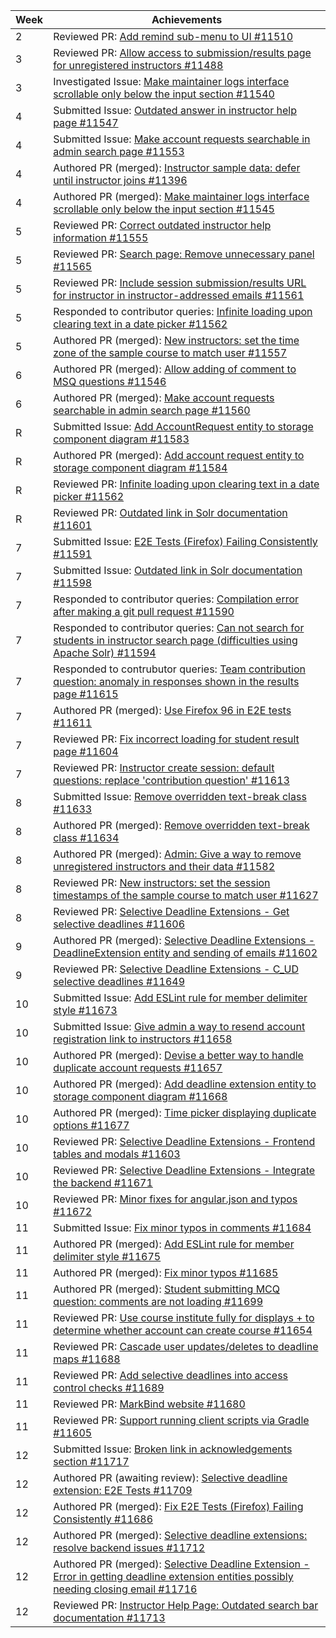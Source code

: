 | Week | Achievements |
| ---- | ------------ |
| 2 | Reviewed PR: [Add remind sub-menu to UI #11510](https://github.com/TEAMMATES/teammates/pull/11510) |
| 3 | Reviewed PR: [Allow access to submission/results page for unregistered instructors #11488](https://github.com/TEAMMATES/teammates/pull/11488) |
| 3 | Investigated Issue: [Make maintainer logs interface scrollable only below the input section #11540](https://github.com/TEAMMATES/teammates/issues/11540)
| 4 | Submitted Issue: [Outdated answer in instructor help page #11547](https://github.com/TEAMMATES/teammates/issues/11547) |
| 4 | Submitted Issue: [Make account requests searchable in admin search page #11553](https://github.com/TEAMMATES/teammates/issues/11553) |
| 4 | Authored PR (merged): [Instructor sample data: defer until instructor joins #11396](https://github.com/TEAMMATES/teammates/pull/11396) |
| 4 | Authored PR (merged): [Make maintainer logs interface scrollable only below the input section #11545](https://github.com/TEAMMATES/teammates/pull/11545) |
| 5 | Reviewed PR: [Correct outdated instructor help information #11555](https://github.com/TEAMMATES/teammates/pull/11555) |
| 5 | Reviewed PR: [Search page: Remove unnecessary panel #11565](https://github.com/TEAMMATES/teammates/pull/11565) |
| 5 | Reviewed PR: [Include session submission/results URL for instructor in instructor-addressed emails #11561](https://github.com/TEAMMATES/teammates/pull/11561) |
| 5 | Responded to contributor queries: [Infinite loading upon clearing text in a date picker #11562](https://github.com/TEAMMATES/teammates/pull/11562#issuecomment-1034017883) |
| 5 | Authored PR (merged): [New instructors: set the time zone of the sample course to match user #11557](https://github.com/TEAMMATES/teammates/pull/11557) |
| 6 | Authored PR (merged): [Allow adding of comment to MSQ questions #11546](https://github.com/TEAMMATES/teammates/pull/11546) |
| 6 | Authored PR (merged): [Make account requests searchable in admin search page #11560](https://github.com/TEAMMATES/teammates/pull/11560) |
| R | Submitted Issue: [Add AccountRequest entity to storage component diagram #11583](https://github.com/TEAMMATES/teammates/issues/11583) |
| R | Authored PR (merged): [Add account request entity to storage component diagram #11584](https://github.com/TEAMMATES/teammates/pull/11584) |
| R | Reviewed PR: [Infinite loading upon clearing text in a date picker #11562](https://github.com/TEAMMATES/teammates/pull/11562) |
| R | Reviewed PR: [Outdated link in Solr documentation #11601](https://github.com/TEAMMATES/teammates/pull/11601) |
| 7 | Submitted Issue: [E2E Tests (Firefox) Failing Consistently #11591](https://github.com/TEAMMATES/teammates/issues/11591) |
| 7 | Submitted Issue: [Outdated link in Solr documentation #11598](https://github.com/TEAMMATES/teammates/issues/11598) |
| 7 | Responded to contributor queries: [Compilation error after making a git pull request #11590](https://github.com/TEAMMATES/teammates/issues/11590#issuecomment-1048168634) |
| 7 | Responded to contributor queries: [Can not search for students in instructor search page (difficulties using Apache Solr) #11594](https://github.com/TEAMMATES/teammates/issues/11594#issuecomment-1050635825) |
| 7 | Responded to contrubutor queries: [Team contribution question: anomaly in responses shown in the results page #11615](https://github.com/TEAMMATES/teammates/issues/11615#issuecomment-1056505377) |
| 7 | Authored PR (merged): [Use Firefox 96 in E2E tests #11611](https://github.com/TEAMMATES/teammates/pull/11611) |
| 7 | Reviewed PR: [Fix incorrect loading for student result page #11604](https://github.com/TEAMMATES/teammates/pull/11604) |
| 7 | Reviewed PR: [Instructor create session: default questions: replace 'contribution question' #11613](https://github.com/TEAMMATES/teammates/pull/11613) |
| 8 | Submitted Issue: [Remove overridden text-break class #11633](https://github.com/TEAMMATES/teammates/issues/11633) |
| 8 | Authored PR (merged): [Remove overridden text-break class #11634](https://github.com/TEAMMATES/teammates/pull/11634) |
| 8 | Authored PR (merged): [Admin: Give a way to remove unregistered instructors and their data #11582](https://github.com/TEAMMATES/teammates/pull/11582) |
| 8 | Reviewed PR: [New instructors: set the session timestamps of the sample course to match user #11627](https://github.com/TEAMMATES/teammates/pull/11627) |
| 8 | Reviewed PR: [Selective Deadline Extensions - Get selective deadlines #11606](https://github.com/TEAMMATES/teammates/pull/11606) |
| 9 | Authored PR (merged): [Selective Deadline Extensions - DeadlineExtension entity and sending of emails #11602](https://github.com/TEAMMATES/teammates/pull/11602) |
| 9 | Reviewed PR: [Selective Deadline Extensions - C_UD selective deadlines #11649](https://github.com/TEAMMATES/teammates/pull/11649) |
| 10 | Submitted Issue: [Add ESLint rule for member delimiter style #11673](https://github.com/TEAMMATES/teammates/issues/11673) |
| 10 | Submitted Issue: [Give admin a way to resend account registration link to instructors #11658](https://github.com/TEAMMATES/teammates/issues/11658) |
| 10 | Authored PR (merged): [Devise a better way to handle duplicate account requests #11657](https://github.com/TEAMMATES/teammates/pull/11657) |
| 10 | Authored PR (merged): [Add deadline extension entity to storage component diagram #11668](https://github.com/TEAMMATES/teammates/pull/11668) |
| 10 | Authored PR (merged): [Time picker displaying duplicate options #11677](https://github.com/TEAMMATES/teammates/pull/11677) |
| 10 | Reviewed PR: [Selective Deadline Extensions - Frontend tables and modals #11603](https://github.com/TEAMMATES/teammates/pull/11603) |
| 10 | Reviewed PR: [Selective Deadline Extensions - Integrate the backend #11671](https://github.com/TEAMMATES/teammates/pull/11671) |
| 10 | Reviewed PR: [Minor fixes for angular.json and typos #11672](https://github.com/TEAMMATES/teammates/pull/11672) |
| 11 | Submitted Issue: [Fix minor typos in comments #11684](https://github.com/TEAMMATES/teammates/issues/11684) |
| 11 | Authored PR (merged): [Add ESLint rule for member delimiter style #11675](https://github.com/TEAMMATES/teammates/pull/11675) |
| 11 | Authored PR (merged): [Fix minor typos #11685](https://github.com/TEAMMATES/teammates/pull/11685) |
| 11 | Authored PR (merged): [Student submitting MCQ question: comments are not loading #11699](https://github.com/TEAMMATES/teammates/pull/11699) |
| 11 | Reviewed PR: [Use course institute fully for displays + to determine whether account can create course #11654](https://github.com/TEAMMATES/teammates/pull/11654) |
| 11 | Reviewed PR: [Cascade user updates/deletes to deadline maps #11688](https://github.com/TEAMMATES/teammates/pull/11688) |
| 11 | Reviewed PR: [Add selective deadlines into access control checks #11689](https://github.com/TEAMMATES/teammates/pull/11689) |
| 11 | Reviewed PR: [MarkBind website #11680](https://github.com/TEAMMATES/teammates/pull/11680) |
| 11 | Reviewed PR: [Support running client scripts via Gradle #11605](https://github.com/TEAMMATES/teammates/pull/11605) |
| 12 | Submitted Issue: [Broken link in acknowledgements section #11717](https://github.com/TEAMMATES/teammates/issues/11717) |
| 12 | Authored PR (awaiting review): [Selective deadline extension: E2E Tests #11709](https://github.com/TEAMMATES/teammates/pull/11709) |
| 12 | Authored PR (merged): [Fix E2E Tests (Firefox) Failing Consistently #11686](https://github.com/TEAMMATES/teammates/pull/11686) |
| 12 | Authored PR (merged): [Selective deadline extensions: resolve backend issues #11712](https://github.com/TEAMMATES/teammates/pull/11712) |
| 12 | Authored PR (merged): [Selective Deadline Extension - Error in getting deadline extension entities possibly needing closing email #11716](https://github.com/TEAMMATES/teammates/pull/11716) |
| 12 | Reviewed PR: [Instructor Help Page: Outdated search bar documentation #11713](https://github.com/TEAMMATES/teammates/pull/11713) |
